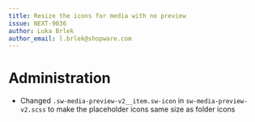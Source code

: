 ```yaml
---
title: Resize the icons for media with no preview
issue: NEXT-9036
author: Luka Brlek
author_email: l.brlek@shopware.com
---
```

# Administration
* Changed `.sw-media-preview-v2__item.sw-icon` in `sw-media-preview-v2.scss` to make the placeholder icons same size as folder icons
